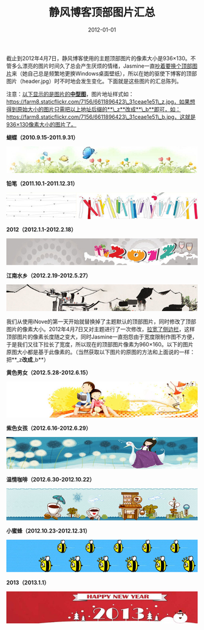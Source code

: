 ﻿---
title: "静风博客顶部图片汇总"
date: 2012-01-01
categories: 
  - "website"
tags: 
  - "inove"
  - "博客"
---

截止到2012年4月7日，静风博客使用的主题顶部图片的像素大小是936×130。不管多么漂亮的图片时间久了总会产生厌烦的情绪，Jasmine一直[吵着要换个顶部图片](http://www.jfsay.com/archives/431.html "换博客主题小记")来（她自己总是频繁地更换Windows桌面壁纸），所以在她的驱使下博客的顶部图片（header.jpg）时不时地会发生变化。下面就是这些图片的汇总陈列。

注意：[以下显示的是图片的**中型图**](http://www.jfsay.com/archives/424.html)，图片地址样式如：https://farm8.staticflickr.com/7156/6611896423\_31ceae1e51\_z.jpg，如果想得到原始大小的图片只需把以上地址后缀的**\_z**改成**\_b**即可，如：https://farm8.staticflickr.com/7156/6611896423\_31ceae1e51\_b.jpg，这就是936×130像素大小的图片了。

**蝴蝶（2010.9.15-2011.9.31）**

![蝴蝶](/images/6611896423_31ceae1e51_z.jpg)

**铅笔（2011.10.1-2011.12.31）**

![铅笔](/images/6611889043_cf74ac00d9_z.jpg)

**2012（2012.1.1-2012.2.18）**

![2012](/images/6611896483_15336a00fc_z.jpg)

**江南水乡（2012.2.19-2012.5.27）**

![江南水乡](/images/6906896557_9327f12072_z.jpg)

我们从使用iNove的第一天开始就替换掉了主题默认的顶部图片，同时修改了顶部图片的像素大小。2012年4月7日又对主题进行了一次修改，[拉宽了侧边栏](http://www.jfsay.com/archives/539.html)，这样顶部图片的像素长度随之变大，同时Jasmine一直抱怨由于宽度限制作图不方便，于是我们又往下拉长了宽度，所以现在的顶部图片像素为960×160。以下的图片原图大小都是基于此像素的。（当然获取以下图片的原图的方法和上面说的一样：把**\_z**改成**\_b**）

**黄色男女（2012.5.28-2012.6.15）**

![黄色男女](/images/7799820544_8e1a7cfd87_z.jpg)

**紫色女孩（2012.6.16-2012.6.29）**

![紫色女孩](/images/7799820634_64250c0fb2_z.jpg)

**温情咖啡（2012.6.30-2012.10.22）**

![温情咖啡](/images/7799820440_c06758bcd7_z.jpg)

**小蜜蜂（2012.10.23-2012.12.31）**

![Ð¡ÃÛ·ä](/images/8112362743_4016ae65e0_z.jpg)

**2013（2013.1.1）**

![2013](/images/8397086789_a762967dc4_z.jpg)
